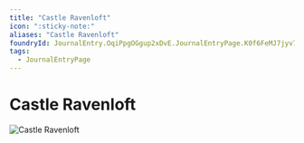 ```yaml
---
title: "Castle Ravenloft"
icon: ":sticky-note:"
aliases: "Castle Ravenloft"
foundryId: JournalEntry.OqiPpgOGgup2xDvE.JournalEntryPage.K0f6FeMJ7jyv7QFE
tags:
  - JournalEntryPage
---
```


# Castle Ravenloft
![Castle Ravenloft](modules/legends-of-barovia-pk/assets/scene/Ravenloft%2018x10.webp)